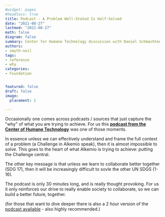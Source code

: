 ```yaml
---
#widget: pages
#headless: true
title: Podcast - A Problem Well-Stated Is Half-Solved
date: "2021-08-27"
lastmod: "2021-08-27"
math: false
diagram: false
summary: Center for Humane Technology discussion with Daniel Schmachtenberger
authors:
- smyth-neil
tags:
- reference
- why
categories:
- Foundation


featured: false
draft: false
image:
  placement: 1
  
---
```

Occasionally one comes across podcasts / sources that just capture the "why" of what you are trying to achieve. For us this **[podcast from the Center of Humane Technology](https://www.humanetech.com/podcast/a-problem-well-stated-is-half-solved)** was one of those moments. 

In essence unless we can effectively understand and frame the full context of a problem (a Challenge in Alkemio speak), then it is almost impossible to solve. This goes to the heart of what Alkemio is trying to achieve: putting the Challenge central. 

The other key message is that unless we learn to collaborate better together (SDG 17), then it will be increasingly difficult to sovle the other UN SDGS (1-16).

The podcast is only 30 minutes long, and is really thought provoking. For us it only  reinforces our drive to really enable society to collaborate, so we can build a better future, together.

(for those that want to dive deeper there is also a 2 hour version of the [podcast available](https://www.humanetech.com/podcast/36-unedited-a-problem-well-stated-is-half-solved) - also highly recommended.)


